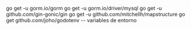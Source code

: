 go get -u gorm.io/gorm
go get -u gorm.io/driver/mysql
go get -u github.com/gin-gonic/gin
go get -u github.com/mitchellh/mapstructure
go get github.com/joho/godotenv -- variables de entorno
